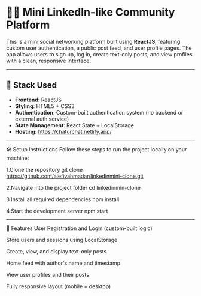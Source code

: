 
# 🧑‍💼 Mini LinkedIn-like Community Platform

This is a mini social networking platform built using **ReactJS**, featuring custom user authentication, a public post feed, and user profile pages. The app allows users to sign up, log in, create text-only posts, and view profiles with a clean, responsive interface.

---

## 🚀 Stack Used

- **Frontend**: ReactJS
- **Styling**: HTML5 + CSS3
- **Authentication**: Custom-built authentication system (no backend or external auth service)
- **State Management**: React State + LocalStorage
- **Hosting**: https://chaturchat.netlify.app/

---

🛠️ Setup Instructions
Follow these steps to run the project locally on your machine:

1.Clone the repository
git clone https://github.com/alefiyahmadar/linkedinmini-clone.git

2.Navigate into the project folder
cd linkedinmin-clone

3.Install all required dependencies
npm install

4.Start the development server
npm start

---

🌟 Features
 User Registration and Login (custom-built logic)

 Store users and sessions using LocalStorage

 Create, view, and display text-only posts

Home feed with author's name and timestamp

View user profiles and their posts

Fully responsive layout (mobile + desktop)
